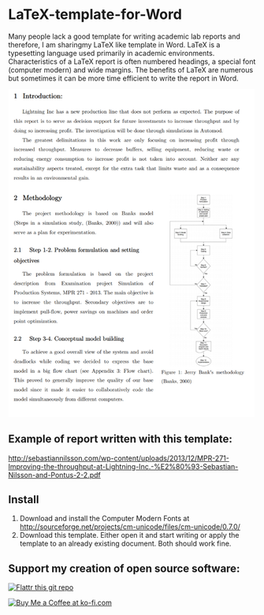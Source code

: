 # LaTeX-template-for-Word

Many people lack a good template for writing academic lab reports and therefore, I am sharingmy LaTeX like template in Word. 
LaTeX is a typesetting language used primarily in academic environments. 
Characteristics of a LaTeX report is often numbered headings, a special font (computer modern) and wide margins. 
The benefits of LaTeX are numerous but sometimes it can be more time efficient to write the report in Word.

<img src="example.png" width="500"/>

## Example of report written with this template:
http://sebastiannilsson.com/wp-content/uploads/2013/12/MPR-271-Improving-the-throughput-at-Lightning-Inc.-%E2%80%93-Sebastian-Nilsson-and-Pontus-2-2.pdf

## Install
1. Download and install the Computer Modern Fonts at http://sourceforge.net/projects/cm-unicode/files/cm-unicode/0.7.0/
2. Download this template. Either open it and start writing or apply the template to an already existing document. 
Both should work fine.


## Support my creation of open source software:
[![Flattr this git repo](http://api.flattr.com/button/flattr-badge-large.png)](https://flattr.com/submit/auto?user_id=sebnil&url=https://github.com/sebnil/LaTeX-template-for-Word)

<a href='https://ko-fi.com/A0A2HYRH' target='_blank'><img height='36' style='border:0px;height:36px;' src='https://az743702.vo.msecnd.net/cdn/kofi2.png?v=0' border='0' alt='Buy Me a Coffee at ko-fi.com' /></a>